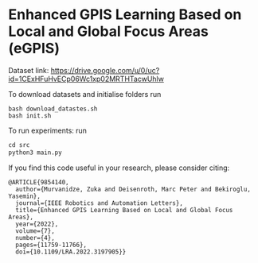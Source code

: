 # Enhanced GPIS Learning Based on Local and Global Focus Areas (eGPIS)

Dataset link: https://drive.google.com/u/0/uc?id=1CExHFuHvECp06Wc1xp02MRTHTacwUhlw

To download datasets and initialise folders run 
```
bash download_datastes.sh
bash init.sh
```

To run experiments: run
```python
cd src
python3 main.py
```

If you find this code useful in your research, please consider citing:

```
@ARTICLE{9854140,
  author={Murvanidze, Zuka and Deisenroth, Marc Peter and Bekiroglu, Yasemin},
  journal={IEEE Robotics and Automation Letters}, 
  title={Enhanced GPIS Learning Based on Local and Global Focus Areas}, 
  year={2022},
  volume={7},
  number={4},
  pages={11759-11766},
  doi={10.1109/LRA.2022.3197905}}
```
